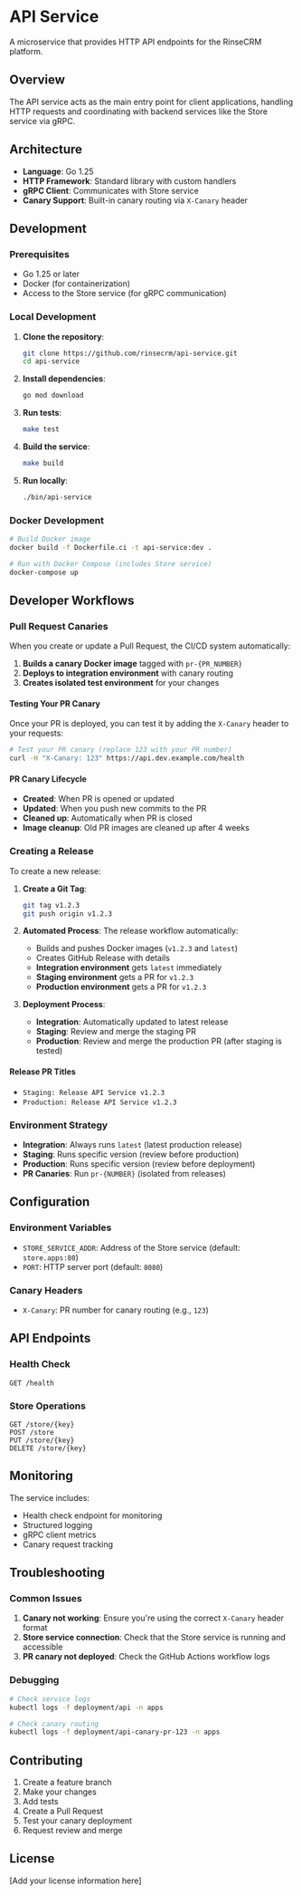 # API Service

A microservice that provides HTTP API endpoints for the RinseCRM platform.

## Overview

The API service acts as the main entry point for client applications, handling HTTP requests and coordinating with backend services like the Store service via gRPC.

## Architecture

- **Language**: Go 1.25
- **HTTP Framework**: Standard library with custom handlers
- **gRPC Client**: Communicates with Store service
- **Canary Support**: Built-in canary routing via `X-Canary` header

## Development

### Prerequisites

- Go 1.25 or later
- Docker (for containerization)
- Access to the Store service (for gRPC communication)

### Local Development

1. **Clone the repository**:
   ```bash
   git clone https://github.com/rinsecrm/api-service.git
   cd api-service
   ```

2. **Install dependencies**:
   ```bash
   go mod download
   ```

3. **Run tests**:
   ```bash
   make test
   ```

4. **Build the service**:
   ```bash
   make build
   ```

5. **Run locally**:
   ```bash
   ./bin/api-service
   ```

### Docker Development

```bash
# Build Docker image
docker build -f Dockerfile.ci -t api-service:dev .

# Run with Docker Compose (includes Store service)
docker-compose up
```

## Developer Workflows

### Pull Request Canaries

When you create or update a Pull Request, the CI/CD system automatically:

1. **Builds a canary Docker image** tagged with `pr-{PR_NUMBER}`
2. **Deploys to integration environment** with canary routing
3. **Creates isolated test environment** for your changes

#### Testing Your PR Canary

Once your PR is deployed, you can test it by adding the `X-Canary` header to your requests:

```bash
# Test your PR canary (replace 123 with your PR number)
curl -H "X-Canary: 123" https://api.dev.example.com/health
```

#### PR Canary Lifecycle

- **Created**: When PR is opened or updated
- **Updated**: When you push new commits to the PR
- **Cleaned up**: Automatically when PR is closed
- **Image cleanup**: Old PR images are cleaned up after 4 weeks

### Creating a Release

To create a new release:

1. **Create a Git Tag**:
   ```bash
   git tag v1.2.3
   git push origin v1.2.3
   ```

2. **Automated Process**:
   The release workflow automatically:
   - Builds and pushes Docker images (`v1.2.3` and `latest`)
   - Creates GitHub Release with details
   - **Integration environment** gets `latest` immediately
   - **Staging environment** gets a PR for `v1.2.3`
   - **Production environment** gets a PR for `v1.2.3`

3. **Deployment Process**:
   - **Integration**: Automatically updated to latest release
   - **Staging**: Review and merge the staging PR
   - **Production**: Review and merge the production PR (after staging is tested)

#### Release PR Titles

- `Staging: Release API Service v1.2.3`
- `Production: Release API Service v1.2.3`

### Environment Strategy

- **Integration**: Always runs `latest` (latest production release)
- **Staging**: Runs specific version (review before production)
- **Production**: Runs specific version (review before deployment)
- **PR Canaries**: Run `pr-{NUMBER}` (isolated from releases)

## Configuration

### Environment Variables

- `STORE_SERVICE_ADDR`: Address of the Store service (default: `store.apps:80`)
- `PORT`: HTTP server port (default: `8080`)

### Canary Headers

- `X-Canary`: PR number for canary routing (e.g., `123`)

## API Endpoints

### Health Check
```
GET /health
```

### Store Operations
```
GET /store/{key}
POST /store
PUT /store/{key}
DELETE /store/{key}
```

## Monitoring

The service includes:
- Health check endpoint for monitoring
- Structured logging
- gRPC client metrics
- Canary request tracking

## Troubleshooting

### Common Issues

1. **Canary not working**: Ensure you're using the correct `X-Canary` header format
2. **Store service connection**: Check that the Store service is running and accessible
3. **PR canary not deployed**: Check the GitHub Actions workflow logs

### Debugging

```bash
# Check service logs
kubectl logs -f deployment/api -n apps

# Check canary routing
kubectl logs -f deployment/api-canary-pr-123 -n apps
```

## Contributing

1. Create a feature branch
2. Make your changes
3. Add tests
4. Create a Pull Request
5. Test your canary deployment
6. Request review and merge

## License

[Add your license information here]
